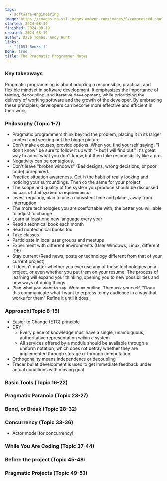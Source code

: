 ```yaml
---
tags:
  - software-engineering
image: https://images-na.ssl-images-amazon.com/images/S/compressed.photo.goodreads.com/books/1401432508i/4099.jpg
started: 2024-08-19
finished: 2024-08-19
created: 2024-08-19
author: Dave Tomas, Andy Hunt
links:
  - "[[051 Books]]"
Done: true
title: The Pragmatic Programmer Notes
---
```


### Key takeaways

Pragmatic programming is about adopting a responsible, practical, and flexible mindset in software development. It emphasizes the importance of testing, decoupling, and iterative development, while prioritizing the delivery of working software and the growth of the developer. By embracing these principles, developers can become more effective and efficient in their work.


### Philosophy (Topic 1-7)

- Pragmatic programmers think beyond the problem, placing it in its larger context and seeking out the bigger picture
- Don't make excuses, provide options. When you find yourself saying, "I don't know" be sure to follow it up with "- but I will find out." It's great way to admit what you don't know, but then take responsibility like a pro.
- Negativity can be contagious.
- Don't leave "broken windows" (Bad designs, wrong decisions, or poor code) unrepaired.
- Practice situation awareness. Get in the habit of really looking and noticing your surroundings. Then do the same for your project
- The scope and quality of the system you produce should be discussed as part of that system's requirements
- Invest regularly, plan to use a consistent time and place , away from interruption
- The more technologies you are comfortable with, the better you will able to adjust to change
- Learn at least one new language every year
- Read a technical book each month
- Read nontechnical books too
- Take classes
- Participate in local user groups and meetups
- Experiment with different environments (User Windows, Linux, different IDE)
- Stay current (Read news, posts on technology different from that of your current project)
- It doesn’t matter whether you ever use any of these technologies on a project, or even whether you put them on your resume. The process of learning will expand your thinking, opening you to new possibilities and new ways of doing things.
- Plan what you want to say. Write an outline. Then ask yourself, "Does this communicate what I want to express to my audience in a way that works for them" Refine it until it does.

### Approach(Topic 8-15)

- Easier to Change (ETC) principle
- DRY
	- Every piece of knowledge must have a single, unambiguous, authoritative representation within a system
	- All services offered by a module should be available through a uniform notation, which does not betray whether they are implemented through storage or through computation
- Orthogonality means independence or decoupling
- Tracer bullet development is used to get immediate feedback under actual conditions with moving goal
### Basic Tools (Topic 16-22)

### Pragmatic Paranoia (Topic 23-27)

### Bend, or Break (Topic 28-32)

### Concurrency (Topic 33-36)

- Actor model for concurrency!

### While You Are Coding (Topic 37-44)

### Before the project (Topic 45-48)

### Pragmatic Projects (Topic 49-53)
